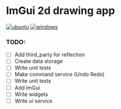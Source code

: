# ImGui 2d drawing app #

[![ubuntu](https://github.com/EvgeniNF/imgui_2d_draw/actions/workflows/cmake-linux-workflow.yaml/badge.svg)](https://github.com/EvgeniNF/imgui_2d_draw/actions/workflows/cmake-linux-workflow.yaml)
[![windows](https://github.com/EvgeniNF/imgui_2d_draw/actions/workflows/cmake-windows-workflow.yaml/badge.svg)](https://github.com/EvgeniNF/imgui_2d_draw/actions/workflows/cmake-windows-workflow.yaml)

### TODO:

- [ ] Add third_party for reflection
- [ ] Create data storage
- [ ] Write unit tests
- [ ] Make command service (Undo Redo)
- [ ] Write unit tests
- [ ] Add ImGui
- [ ] Write widgets
- [ ] Write ui service
